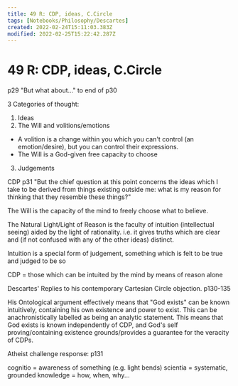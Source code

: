 ```yaml
---
title: 49 R꞉ CDP, ideas, C.Circle
tags: [Notebooks/Philosophy/Descartes]
created: 2022-02-24T15:11:03.383Z
modified: 2022-02-25T15:22:42.287Z
---
```


# 49 R꞉ CDP, ideas, C.Circle

p29 "But what about..." to end of p30

3 Categories of thought:
1. Ideas
2. The Will and volitions/emotions
- A volition is a change within you which you can't control (an emotion/desire), but you can control their expressions.
- The Will is a God-given free capacity to choose
3. Judgements

CDP
p31 "But the chief question at this point concerns the ideas which I take to be derived from things existing outside me: what is my reason for thinking that they resemble these things?"

The Will is the capacity of the mind to freely choose what to believe.

The Natural Light/Light of Reason is the faculty of intuition (intellectual seeing) aided by the light of rationality. i.e. it gives truths which are clear and (if not confused with any of the other ideas) distinct.

Intuition is a special form of judgement, something which is felt to be true and judged to be so

CDP = those which can be intuited by the mind by means of reason alone

Descartes' Replies to his contemporary Cartesian Circle objection.
p130-135

His Ontological argument effectively means that "God exists" can be known intuitively, containing his own existence and power to exist. This can be anachronistically labelled as being an analytic statement. This means that God exists is known independently of CDP, and God's self proving/containing existence grounds/provides a guarantee for the veracity of CDPs.

Atheist challenge response: p131

cognitio = awareness of something (e.g. light bends)
scientia = systematic, grounded knowledge = how, when, why...



